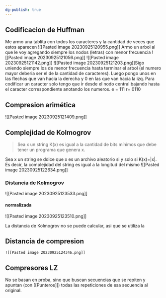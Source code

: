 ```yaml
---
dg-publish: true
---
```

## Codificacion de Huffman
Me armo una tablita con todos los caracteres y la cantidad de veces que estos aparecen
![[Pasted image 20230925120955.png]]
Armo un arbol al que le voy agregando siempre los nodos (letras) con menor frecuencia
![[Pasted image 20230925121056.png]]
![[Pasted image 20230925121142.png]]
![[Pasted image 20230925121203.png]]Sigo uniendo siempre los de menor frecuencia hasta terminar el arbol (el numero mayor deberia ser el de la cantidad de caracteres). Luego pongo unos en las flechas que van hacia la derecha y 0 en las que van hacia la izq. Para codificar un caracter solo tengo que ir desde el nodo central bajando hasta el caracter correspondiente anotando los numeros. 
e = 111
r= 0110

## Compresion arimética
![[Pasted image 20230925121409.png]]

## Complejidad de Kolmogrov
> Sea x un string K(x) es igual a la cantidad de bits mínimos que debe tener un programa que genera x.

Sea x un string se ddice que x es un archivo aleatorio si y solo si K(x)=|x|. Es decir, la complejidad del string es igual a la longitud del mismo
![[Pasted image 20230925122634.png]]

### Distancia de Kolmogrov
![[Pasted image 20230925123533.png]]
#### normalizada
![[Pasted image 20230925123510.png]]

La distancia de Kolmogrov no se puede calcular, asi que se utiliza la 

## Distancia de compresion
	![[Pasted image 20230925124346.png]]


## Compresores LZ
No se basan en proba, sino que buscan secuencias que se repiten y apuntan (con [[Punteros]]) todas las repeticiones de esa secuencia al original.
